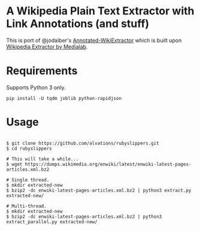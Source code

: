 # A Wikipedia Plain Text Extractor with Link Annotations (and stuff)

This is port of @jodaiber's [Annotated-WikiExtractor](https://github.com/jodaiber/Annotated-WikiExtractor) which is built upon [Wikipedia Extractor by Medialab](http://medialab.di.unipi.it/wiki/Wikipedia_Extractor).

# Requirements

Supports Python 3 only.

```
pip install -U tqdm joblib python-rapidjson
```

# Usage

```

$ git clone https://github.com/alvations/rubyslippers.git
$ cd rubyslippers

# This will take a while...
$ wget https://dumps.wikimedia.org/enwiki/latest/enwiki-latest-pages-articles.xml.bz2

# Single thread.
$ mkdir extracted-new
$ bzip2 -dc enwiki-latest-pages-articles.xml.bz2 | python3 extract.py extracted-new/

# Multi-thread.
$ mkdir extracted-new
$ bzip2 -dc enwiki-latest-pages-articles.xml.bz2 | python3 extract_parallel.py extracted-new/

```
